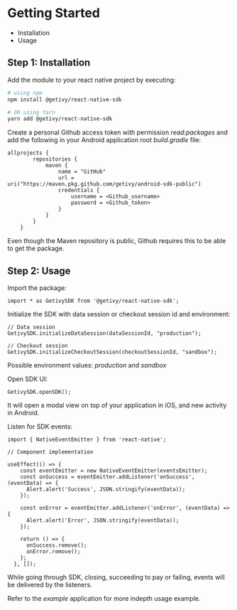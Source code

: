 # Getting Started

- Installation
- Usage

## Step 1: Installation

Add the module to your react native project by executing:

```bash
# using npm
npm install @getivy/react-native-sdk

# OR using Yarn
yarn add @getivy/react-native-sdk
```

Create a personal Github access token with permission _read:packages_ and add the following in your Android application root _build.gradle_ file:

```
allprojects {
        repositories {
            maven {
                name = "GitHub"
                url = uri("https://maven.pkg.github.com/getivy/android-sdk-public")
                credentials {
                    username = <Github_username>
                    password = <Github_token>
                }
            }
        }
    }
```

Even though the Maven repository is public, Github requires this to be able to get the package.

## Step 2: Usage

Import the package:

```
import * as GetivySDK from '@getivy/react-native-sdk';
```

Initialize the SDK with data session or checkout session id and environment:

```
// Data session
GetivySDK.initializeDataSession(dataSessionId, "production");
```

```
// Checkout session
GetivySDK.initializeCheckoutSession(checkoutSessionId, "sandbox");
```

Possible environment values: _production_ and _sandbox_

Open SDK UI:

```
GetivySDK.openSDK();
```

It will open a modal view on top of your application in iOS, and new activity in Android.

Listen for SDK events:

```
import { NativeEventEmitter } from 'react-native';

// Component implementation

useEffect(() => {
    const eventEmitter = new NativeEventEmitter(eventsEmitter);
    const onSuccess = eventEmitter.addListener('onSuccess', (eventData) => {
      Alert.alert('Success', JSON.stringify(eventData));
    });

    const onError = eventEmitter.addListener('onError', (eventData) => {
      Alert.alert('Error', JSON.stringify(eventData));
    });

    return () => {
      onSuccess.remove();
      onError.remove();
    };
  }, []);
```

While going through SDK, closing, succeeding to pay or failing, events will be delivered by the listeners.

Refer to the _example_ application for more indepth usage example.
